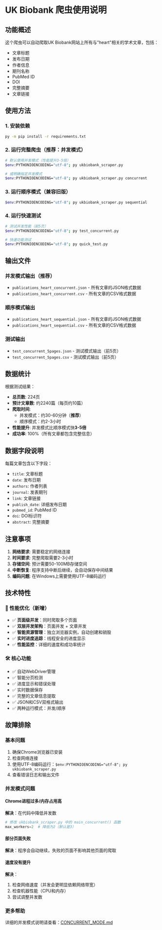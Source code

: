 # UK Biobank 爬虫使用说明

## 功能概述

这个爬虫可以自动爬取UK Biobank网站上所有与"heart"相关的学术文章，包括：
- 文章标题
- 发布日期
- 作者信息
- 期刊名称
- PubMed ID
- DOI
- 完整摘要
- 文章链接

## 使用方法

### 1. 安装依赖
```bash
py -m pip install -r requirements.txt
```

### 2. 运行完整爬虫（推荐：并发模式）
```bash
# 默认使用并发模式（性能提升3-5倍）
$env:PYTHONIOENCODING="utf-8"; py ukbiobank_scraper.py

# 或明确指定并发模式
$env:PYTHONIOENCODING="utf-8"; py ukbiobank_scraper.py concurrent
```

### 3. 运行顺序模式（兼容旧版）
```bash
$env:PYTHONIOENCODING="utf-8"; py ukbiobank_scraper.py sequential
```

### 4. 运行快速测试
```bash
# 测试并发性能（前5页）
$env:PYTHONIOENCODING="utf-8"; py test_concurrent.py

# 快速功能测试
$env:PYTHONIOENCODING="utf-8"; py quick_test.py
```

## 输出文件

### 并发模式输出（推荐）
- `publications_heart_concurrent.json` - 所有文章的JSON格式数据
- `publications_heart_concurrent.csv` - 所有文章的CSV格式数据

### 顺序模式输出
- `publications_heart_sequential.json` - 所有文章的JSON格式数据
- `publications_heart_sequential.csv` - 所有文章的CSV格式数据

### 测试输出
- `test_concurrent_5pages.json` - 测试模式输出（前5页）
- `test_concurrent_5pages.csv` - 测试模式输出（前5页）

## 数据统计

根据测试结果：
- **总页数**: 224页
- **预计文章数**: 约2240篇（每页约10篇）
- **爬取时间**: 
  - 并发模式：约30-60分钟（**推荐**）
  - 顺序模式：约2-3小时
- **性能提升**: 并发模式比顺序模式快**3-5倍**
- **成功率**: 100%（所有文章都包含完整信息）

## 数据字段说明

每篇文章包含以下字段：
- `title`: 文章标题
- `date`: 发布日期
- `authors`: 作者列表
- `journal`: 发表期刊
- `link`: 文章链接
- `publish_date`: 详细发布日期
- `pubmed_id`: PubMed ID
- `doi`: DOI标识符
- `abstract`: 完整摘要

## 注意事项

1. **网络要求**: 需要稳定的网络连接
2. **时间要求**: 完整爬取需要2-3小时
3. **存储空间**: 预计需要50-100MB存储空间
4. **中断恢复**: 程序支持中断后继续，会自动保存中间结果
5. **编码问题**: 在Windows上需要使用UTF-8编码运行

## 技术特性

### 🚀 性能优化（新增）
- ✅ **页面级并发**：同时爬取多个页面
- ✅ **双层并发架构**：页面并发 + 文章并发
- ✅ **智能资源管理**：独立浏览器实例，自动创建和销毁
- ✅ **实时进度追踪**：线程安全的进度显示
- ✅ **性能监控**：详细的速度和成功率统计

### 🛠️ 核心功能
- ✅ 自动WebDriver管理
- ✅ 智能分页检测
- ✅ 进度显示和错误处理
- ✅ 实时数据保存
- ✅ 完整的文章信息提取
- ✅ JSON和CSV双格式输出
- ✅ 两种运行模式：并发/顺序

## 故障排除

### 基本问题
1. 确保Chrome浏览器已安装
2. 检查网络连接
3. 使用UTF-8编码运行：`$env:PYTHONIOENCODING="utf-8"; py ukbiobank_scraper.py`
4. 查看错误日志和输出文件

### 并发模式问题

#### Chrome进程过多/内存占用高
**解决**：在代码中降低并发数
```python
# 修改 ukbiobank_scraper.py 中的 main_concurrent() 函数
max_workers=2  # 降低为2（默认是3）
```

#### 部分页面失败
**解决**：程序会自动继续，失败的页面不影响其他页面的爬取

#### 速度没有提升
**解决**：
1. 检查网络速度（并发会更明显依赖网络带宽）
2. 检查机器性能（CPU和内存）
3. 尝试调整并发数

### 更多帮助
详细的并发模式说明请查看：[CONCURRENT_MODE.md](CONCURRENT_MODE.md)

